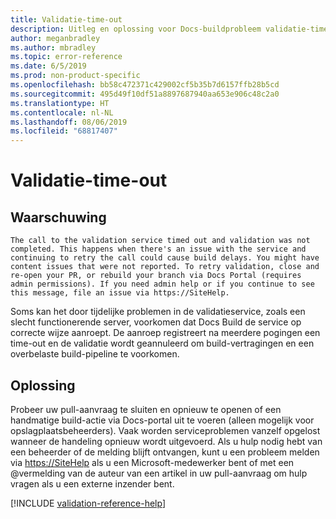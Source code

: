 ```yaml
---
title: Validatie-time-out
description: Uitleg en oplossing voor Docs-buildprobleem validatie-time-out
author: meganbradley
ms.author: mbradley
ms.topic: error-reference
ms.date: 6/5/2019
ms.prod: non-product-specific
ms.openlocfilehash: bb58c472371c429002cf5b35b7d6157ffb28b5cd
ms.sourcegitcommit: 495d49f10df51a8897687940aa653e906c48c2a0
ms.translationtype: HT
ms.contentlocale: nl-NL
ms.lasthandoff: 08/06/2019
ms.locfileid: "68817407"
---
```

# <a name="validation-timeout"></a>Validatie-time-out

## <a name="warning"></a>Waarschuwing

`The call to the validation service timed out and validation was not completed. This happens when there's an issue with the service and continuing to retry the call could cause build delays. You might have content issues that were not reported. To retry validation, close and re-open your PR, or rebuild your branch via Docs Portal (requires admin permissions). If you need admin help or if you continue to see this message, file an issue via https://SiteHelp.`

Soms kan het door tijdelijke problemen in de validatieservice, zoals een slecht functionerende server, voorkomen dat Docs Build de service op correcte wijze aanroept. De aanroep registreert na meerdere pogingen een time-out en de validatie wordt geannuleerd om build-vertragingen en een overbelaste build-pipeline te voorkomen.

## <a name="resolution"></a>Oplossing

Probeer uw pull-aanvraag te sluiten en opnieuw te openen of een handmatige build-actie via Docs-portal uit te voeren (alleen mogelijk voor opslagplaatsbeheerders). Vaak worden serviceproblemen vanzelf opgelost wanneer de handeling opnieuw wordt uitgevoerd. Als u hulp nodig hebt van een beheerder of de melding blijft ontvangen, kunt u een probleem melden via [https://SiteHelp](https://SiteHelp) als u een Microsoft-medewerker bent of met een @vermelding van de auteur van een artikel in uw pull-aanvraag om hulp vragen als u een externe inzender bent.

<!--make sure to add this file to your includes folder and verify the path-->
[!INCLUDE [validation-reference-help](includes/validation-reference-help.md)]
